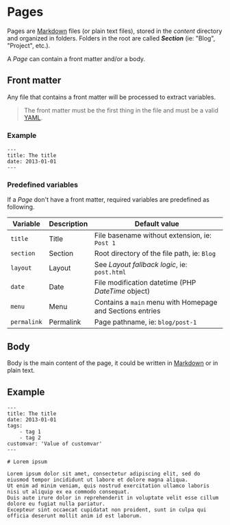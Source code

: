 <!--
repository: https://github.com/PHPoole/PHPoole/edit/master/docs/
file: 2.Pages.md
next: layouts
alias:
  - documentation/2-content
  - documentation/pages
description: "How to create pages and how to organize them."
-->
# Pages

Pages are  [Markdown](https://daringfireball.net/projects/markdown/) files (or plain text files), stored in the _content_ directory and organized in folders.
Folders in the root are called **_Section_** (ie: "Blog", "Project", etc.).

A _Page_ can contain a front matter and/or a body.

## Front matter

Any file that contains a front matter will be processed to extract variables.

> The front matter must be the first thing in the file and must be a valid [YAML](https://en.wikipedia.org/wiki/YAML).

### Example

```text
---
title: The title
date: 2013-01-01
---
```

### Predefined variables

If a _Page_ don't have a front matter, required variables are predefined as following.

| Variable    | Description | Default value                                             |
| ----------- | ----------- | --------------------------------------------------------- |
| `title`     | Title       | File basename without extension, ie: `Post 1`             |
| `section`   | Section     | Root directory of the file path, ie: `Blog`               |
| `layout`    | Layout      | See _Layout fallback logic_, ie: `post.html`              |
| `date`      | Date        | File modification datetime (PHP _DateTime_ object)        |
| `menu`      | Menu        | Contains a `main` menu with Homepage and Sections entries |
| `permalink` | Permalink   | Page pathname, ie: `blog/post-1`                          |

## Body

Body is the main content of the page, it could be written in [Markdown](http://daringfireball.net/projects/markdown/syntax) or in plain text.

## Example

```text
---
title: The title
date: 2013-01-01
tags:
    - tag 1
    - tag 2
customvar: 'Value of customvar'
---

# Lorem ipsum

Lorem ipsum dolor sit amet, consectetur adipiscing elit, sed do eiusmod tempor incididunt ut labore et dolore magna aliqua.
Ut enim ad minim veniam, quis nostrud exercitation ullamco laboris nisi ut aliquip ex ea commodo consequat.
Duis aute irure dolor in reprehenderit in voluptate velit esse cillum dolore eu fugiat nulla pariatur.
Excepteur sint occaecat cupidatat non proident, sunt in culpa qui officia deserunt mollit anim id est laborum.
```

